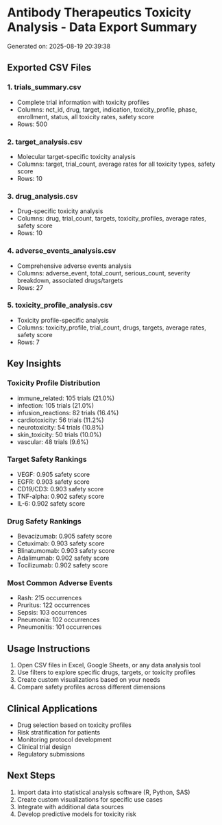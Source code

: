 
# Antibody Therapeutics Toxicity Analysis - Data Export Summary
Generated on: 2025-08-19 20:39:38

## Exported CSV Files

### 1. trials_summary.csv
- Complete trial information with toxicity profiles
- Columns: nct_id, drug, target, indication, toxicity_profile, phase, enrollment, status, all toxicity rates, safety score
- Rows: 500

### 2. target_analysis.csv
- Molecular target-specific toxicity analysis
- Columns: target, trial_count, average rates for all toxicity types, safety score
- Rows: 10

### 3. drug_analysis.csv
- Drug-specific toxicity analysis
- Columns: drug, trial_count, targets, toxicity_profiles, average rates, safety score
- Rows: 10

### 4. adverse_events_analysis.csv
- Comprehensive adverse events analysis
- Columns: adverse_event, total_count, serious_count, severity breakdown, associated drugs/targets
- Rows: 27

### 5. toxicity_profile_analysis.csv
- Toxicity profile-specific analysis
- Columns: toxicity_profile, trial_count, drugs, targets, average rates, safety score
- Rows: 7

## Key Insights

### Toxicity Profile Distribution
- immune_related: 105 trials (21.0%)
- infection: 105 trials (21.0%)
- infusion_reactions: 82 trials (16.4%)
- cardiotoxicity: 56 trials (11.2%)
- neurotoxicity: 54 trials (10.8%)
- skin_toxicity: 50 trials (10.0%)
- vascular: 48 trials (9.6%)


### Target Safety Rankings
- VEGF: 0.905 safety score
- EGFR: 0.903 safety score
- CD19/CD3: 0.903 safety score
- TNF-alpha: 0.902 safety score
- IL-6: 0.902 safety score


### Drug Safety Rankings
- Bevacizumab: 0.905 safety score
- Cetuximab: 0.903 safety score
- Blinatumomab: 0.903 safety score
- Adalimumab: 0.902 safety score
- Tocilizumab: 0.902 safety score


### Most Common Adverse Events
- Rash: 215 occurrences
- Pruritus: 122 occurrences
- Sepsis: 103 occurrences
- Pneumonia: 102 occurrences
- Pneumonitis: 101 occurrences


## Usage Instructions

1. Open CSV files in Excel, Google Sheets, or any data analysis tool
2. Use filters to explore specific drugs, targets, or toxicity profiles
3. Create custom visualizations based on your needs
4. Compare safety profiles across different dimensions

## Clinical Applications

- Drug selection based on toxicity profiles
- Risk stratification for patients
- Monitoring protocol development
- Clinical trial design
- Regulatory submissions

## Next Steps

1. Import data into statistical analysis software (R, Python, SAS)
2. Create custom visualizations for specific use cases
3. Integrate with additional data sources
4. Develop predictive models for toxicity risk

